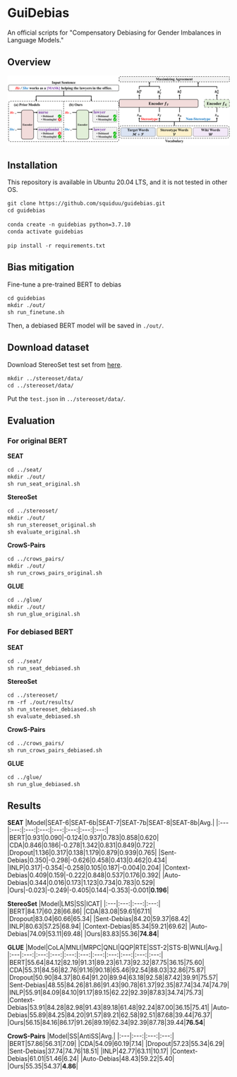 # GuiDebias
An official scripts for "Compensatory Debiasing for Gender Imbalances in Language Models."

## Overview
<p align="center">
<img src="./figs.png">
</p>

## Installation
This repository is available in Ubuntu 20.04 LTS, and it is not tested in other OS.
```
git clone https://github.com/squiduu/guidebias.git
cd guidebias

conda create -n guidebias python=3.7.10
conda activate guidebias

pip install -r requirements.txt
```

## Bias mitigation
Fine-tune a pre-trained BERT to debias
```
cd guidebias
mkdir ./out/
sh run_finetune.sh
```
Then, a debiased BERT model will be saved in `./out/`.

## Download dataset
Download StereoSet test set from [here](https://github.com/McGill-NLP/bias-bench/blob/main/data/stereoset/test.json).
```
mkdir ../stereoset/data/
cd ../stereoset/data/
```
Put the `test.json` in `../stereoset/data/`.

## Evaluation
### For original BERT
**SEAT**
```
cd ../seat/
mkdir ./out/
sh run_seat_original.sh
```
**StereoSet**
```
cd ../stereoset/
mkdir ./out/
sh run_stereoset_original.sh
sh evaluate_original.sh
```
**CrowS-Pairs**
```
cd ../crows_pairs/
mkdir ./out/
sh run_crows_pairs_original.sh
```
**GLUE**
```
cd ../glue/
mkdir ./out/
sh run_glue_original.sh
```

### For debiased BERT
**SEAT**
```
cd ../seat/
sh run_seat_debiased.sh
```
**StereoSet**
```
cd ../stereoset/
rm -rf ./out/results/
sh run_stereoset_debiased.sh
sh evaluate_debiased.sh
```
**CrowS-Pairs**
```
cd ../crows_pairs/
sh run_crows_pairs_debiased.sh
```
**GLUE**
```
cd ../glue/
sh run_glue_debiased.sh
```

## Results
**SEAT**
|Model|SEAT-6|SEAT-6b|SEAT-7|SEAT-7b|SEAT-8|SEAT-8b|Avg.|
|:---|:---:|:---:|:---:|:---:|:---:|:---:|:---:|
|BERT|0.931|0.090|-0.124|0.937|0.783|0.858|0.620|
|CDA|0.846|0.186|-0.278|1.342|0.831|0.849|0.722|
|Dropout|1.136|0.317|0.138|1.179|0.879|0.939|0.765|
|Sent-Debias|0.350|-0.298|-0.626|0.458|0.413|0.462|0.434|
|INLP|0.317|-0.354|-0.258|0.105|0.187|-0.004|0.204|
|Context-Debias|0.409|0.159|-0.222|0.848|0.537|0.176|0.392|
|Auto-Debias|0.344|0.016|0.173|1.123|0.734|0.783|0.529|
|Ours|-0.023|-0.249|-0.405|0.144|-0.353|-0.001|**0.196**|

**StereoSet**
|Model|LMS|SS|ICAT|
|:---|:---:|:---:|:---:|
|BERT|84.17|60.28|66.86|
|CDA|83.08|59.61|67.11|
|Dropout|83.04|60.66|65.34|
|Sent-Debias|84.20|59.37|68.42|
|INLP|80.63|57.25|68.94|
|Context-Debias|85.34|59.21|69.62|
|Auto-Debias|74.09|53.11|69.48|
|Ours|83.83|55.36|**74.84**|

**GLUE**
|Model|CoLA|MNLI|MRPC|QNLI|QQP|RTE|SST-2|STS-B|WNLI|Avg.|
|:---|:---:|:---:|:---:|:---:|:---:|:---:|:---:|:---:|:---:|:---:|
|BERT|55.64|84.12|82.19|91.31|89.23|61.73|92.32|87.75|36.15|75.60|
|CDA|55.31|84.56|82.76|91.16|90.18|65.46|92.54|88.03|32.86|75.87|
|Dropout|50.90|84.37|80.64|91.20|89.94|63.18|92.58|87.42|39.91|75.57|
|Sent-Debias|48.55|84.26|81.86|91.43|90.78|61.37|92.35|87.74|34.74|74.79|
|INLP|55.91|84.09|84.10|91.17|89.15|62.22|92.39|87.83|34.74|75.73|
|Context-Debias|53.91|84.28|82.98|91.43|89.18|61.48|92.24|87.00|36.15|75.41|
|Auto-Debias|55.89|84.25|84.20|91.57|89.21|62.58|92.51|87.68|39.44|76.37|
|Ours|56.15|84.16|86.17|91.26|89.19|62.34|92.39|87.78|39.44|**76.54**|

**CrowS-Pairs**
|Model|SS|AntiSS|Avg.|
|:---|:---:|:---:|:---:|
|BERT|57.86|56.31|7.09|
|CDA|54.09|60.19|7.14|
|Dropout|57.23|55.34|6.29|
|Sent-Debias|37.74|74.76|18.51|
|INLP|42.77|63.11|10.17|
|Context-Debias|61.01|51.46|6.24|
|Auto-Debias|48.43|59.22|5.40|
|Ours|55.35|54.37|**4.86**|
